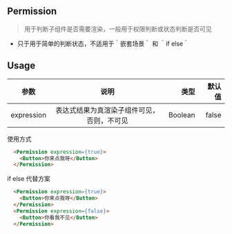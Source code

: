 ## Permission

> 用于判断子组件是否需要渲染，一般用于权限判断或状态判断是否可见

  -  只于用于简单的判断状态，不适用于｀嵌套场景｀ 和 ｀if else｀



## Usage

| 参数 | 说明 | 类型 | 默认值 |
| - | :-: | -: | -: |
| expression | 表达式结果为真渲染子组件可见，否则，不可见 | Boolean  | false  |



  使用方式
  ```html
    <Permission expression={true}>
      <Button>你来点我呀</Button>
    </Permission>
  ```


  if else 代替方案

  ```html
    <Permission expression={true}>
      <Button>你来点我呀</Button>
    </Permission>
    <Permission expression={false}>
      <Button>你看我不见</Button>
    </Permission>
  ```

